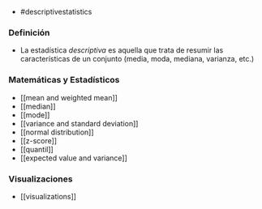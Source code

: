 - #descriptivestatistics

### Definición
- La estadística *descriptiva* es aquella que trata de resumir las características de un conjunto (media, moda, mediana, varianza, etc.)

### Matemáticas y Estadísticos
- [[mean and weighted mean]]
- [[median]]
- [[mode]]
- [[variance and standard deviation]]
- [[normal distribution]]
- [[z-score]]
- [[quantil]]
- [[expected value and variance]]

### Visualizaciones
- [[visualizations]]